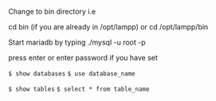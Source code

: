 Change to bin directory i.e

cd bin (if you are already in /opt/lampp) or cd /opt/lampp/bin

Start mariadb by typing ./mysql -u root -p 

press enter or enter password if you have set

`$ show databases`
`$ use database_name`

`$ show tables`
`$ select * from table_name`